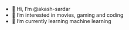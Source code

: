 - 👋 Hi, I’m @akash-sardar
- 👀 I’m interested in movies, gaming and coding
- 🌱 I’m currently learning machine learning


<!---
akash-sardar/akash-sardar is a ✨ special ✨ repository because its `README.md` (this file) appears on your GitHub profile.
You can click the Preview link to take a look at your changes.
--->
